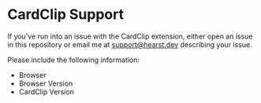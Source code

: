 # CardClip Support
If you've run into an issue with the CardClip extension, either open an issue in this repository or email me at support@hearst.dev describing your issue.

Please include the following information:
- Browser
- Browser Version
- CardClip Version
